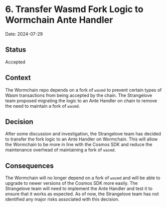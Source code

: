 # 6. Transfer Wasmd Fork Logic to Wormchain Ante Handler

Date: 2024-07-29

## Status

Accepted

## Context

The Wormchain repo depends on a fork of `wasmd` to prevent certain types of Wasm transactions from being accepted by the chain. The Strangelove team proposed migrating the logic to an Ante Handler on chain to remove the need to maintain a fork of `wasmd`.

## Decision

After some discussion and investigation, the Strangelove team has decided to transfer the fork logic to an Ante Handler on Wormchain. This will allow the Wormchain to be more in line with the Cosmos SDK and reduce the maintenance overhead of maintaining a fork of `wasmd`.

## Consequences

The Wormchain will no longer depend on a fork of `wasmd` and will be able to upgrade to newer versions of the Cosmos SDK more easily. The Strangelove team will need to implement the Ante Handler and test it to ensure that it works as expected. As of now, the Strangelove team has not identified any major risks associated with this decision.